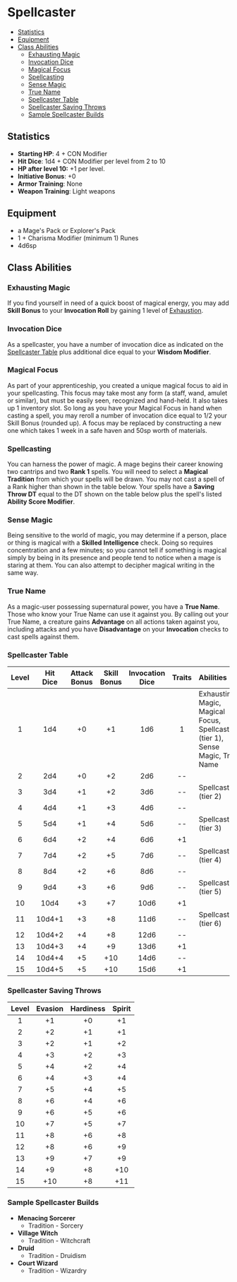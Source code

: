 # Spellcaster
- [Statistics](#statistics)
- [Equipment](#equipment)
- [Class Abilities](#class-abilities)
	- [Exhausting Magic](#exhausting-magic)
	- [Invocation Dice](#invocation-dice)
	- [Magical Focus](#magical-focus)
	- [Spellcasting](#spellcasting)
	- [Sense Magic](#sense-magic)
	- [True Name](#true-name)
	- [Spellcaster Table](#spellcaster-table)
	- [Spellcaster Saving Throws](#spellcaster-saving-throws)
	- [Sample Spellcaster Builds](#sample-spellcaster-builds)

## Statistics
- **Starting HP**: 4 + CON Modifier
- **Hit Dice**: 1d4 + CON Modifier per level from 2 to 10
- **HP after level 10:** +1 per level.
- **Initiative Bonus**: +0
- **Armor Training**: None
- **Weapon Training**: Light weapons

## Equipment
- a Mage's Pack or Explorer's Pack
- 1 + Charisma Modifier (minimum 1) Runes
- 4d6sp

## Class Abilities

### Exhausting Magic
If you find yourself in need of a quick boost of magical energy, you may add **Skill Bonus** to your **Invocation Roll** by gaining 1 level of [Exhaustion](Combat.md#Exhaustion).

### Invocation Dice
As a spellcaster, you have a number of invocation dice as indicated on the [Spellcaster Table](#Spellcaster-Table) plus additional dice equal to your **Wisdom Modifier**.

### Magical Focus
As part of your apprenticeship, you created a unique magical focus to aid in your spellcasting.  This focus may take most any form (a staff, wand, amulet or similar), but must be easily seen, recognized and hand-held.  It also takes up 1 inventory slot.  So long as you have your Magical Focus in hand when casting a spell, you may reroll a number of invocation dice equal to 1/2 your Skill Bonus (rounded up).  A focus may be replaced by constructing a new one which takes 1 week in a safe haven and 50sp worth of materials.

### Spellcasting
You can harness the power of magic.  A mage begins their career knowing two cantrips and two **Rank 1** spells.  You will need to select a **Magical Tradition** from which your spells will be drawn.  You may not cast a spell of a Rank higher than shown in the table below.  Your spells have a **Saving Throw DT** equal to the DT shown on the table below plus the spell's listed **Ability Score Modifier**.

### Sense Magic
Being sensitive to the world of magic, you may determine if a person, place or thing is magical with a **Skilled** **Intelligence** check.  Doing so requires concentration and a few minutes; so you cannot tell if something is magical simply by being in its presence and people tend to notice when a mage is staring at them.  You can also attempt to decipher magical writing in the same way.

### True Name
As a magic-user possessing supernatural power, you have a **True Name**.  Those who know your True Name can use it against you.  By calling out your True Name, a creature gains **Advantage** on all actions taken against you, including attacks and you have **Disadvantage** on your **Invocation** checks to cast spells against them.

### Spellcaster Table  
|  Level  |  Hit<br/>Dice  |  Attack<br/>Bonus  |  Skill<br/>Bonus  |  Invocation<br/>Dice  |  Traits  |  Abilities                                                                       |
|:-------:|:--------------:|:------------------:|:-----------------:|:---------------------:|:--------:|:---------------------------------------------------------------------------------|
|   1     |     1d4        |  +0                |   +1              |   1d6                 |    1     |  Exhausting Magic, Magical Focus, Spellcasting (tier 1), Sense Magic, True Name  |
|   2     |     2d4        |  +0                |   +2              |   2d6                 |   --     |                                                                                  |
|   3     |     3d4        |  +1                |   +2              |   3d6                 |   --     |  Spellcasting (tier 2)                                                           |
|   4     |     4d4        |  +1                |   +3              |   4d6                 |   --     |                                                                                  |
|   5     |     5d4        |  +1                |   +4              |   5d6                 |   --     |  Spellcasting (tier 3)                                                           |
|   6     |     6d4        |  +2                |   +4              |   6d6                 |   +1     |                                                                                  |
|   7     |     7d4        |  +2                |   +5              |   7d6                 |   --     |  Spellcasting (tier 4)                                                           |
|   8     |     8d4        |  +2                |   +6              |   8d6                 |   --     |                                                                                  |
|   9     |     9d4        |  +3                |   +6              |   9d6                 |   --     |  Spellcasting (tier 5)                                                           |
|  10     |    10d4        |  +3                |   +7              |  10d6                 |   +1     |                                                                                  |
|  11     |    10d4+1      |  +3                |   +8              |  11d6                 |   --     |  Spellcasting (tier 6)                                                           |
|  12     |    10d4+2      |  +4                |   +8              |  12d6                 |   --     |                                                                                  |
|  13     |    10d4+3      |  +4                |   +9              |  13d6                 |   +1     |                                                                                  |
|  14     |    10d4+4      |  +5                |  +10              |  14d6                 |   --     |                                                                                  |
|  15     |    10d4+5      |  +5                |  +10              |  15d6                 |   +1     |                                                                                  |  

### Spellcaster Saving Throws
| Level | Evasion | Hardiness | Spirit |
|:-----:|:-------:|:---------:|:------:|
|   1   |    +1   |     +0    |   +1   |
|   2   |    +2   |     +1    |   +1   |
|   3   |    +2   |     +1    |   +2   |
|   4   |    +3   |     +2    |   +3   |
|   5   |    +4   |     +2    |   +4   |
|   6   |    +4   |     +3    |   +4   |
|   7   |    +5   |     +4    |   +5   |
|   8   |    +6   |     +4    |   +6   |
|   9   |    +6   |     +5    |   +6   |
|  10   |    +7   |     +5    |   +7   |
|  11   |    +8   |     +6    |   +8   |
|  12   |    +8   |     +6    |   +9   |
|  13   |    +9   |     +7    |   +9   |
|  14   |    +9   |     +8    |  +10   |
|  15   |   +10   |     +8    |  +11   |

### Sample Spellcaster Builds
- **Menacing Sorcerer** 
 	- Tradition - Sorcery
- **Village Witch**
 	- Tradition - Witchcraft
- **Druid**
  -  Tradition - Druidism
- **Court Wizard**
  - Tradition - Wizardry
